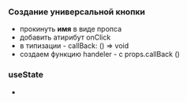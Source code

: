 ### Создание универсальной кнопки
- прокинуть **имя** в виде пропса
- добавить атирибут onClick 
- в типизации - callBack: () => void
- создаем функцию handeler - с props.callBack ()

### useState
- 